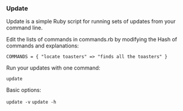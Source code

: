 ### Update

Update is a simple Ruby script for running sets of updates from your command line.

Edit the lists of commands in commands.rb by modifying the Hash of commands and explanations:

  `COMMANDS = { "locate toasters" => "finds all the toasters" }`
  
Run your updates with one command:

  `update`
  
Basic options:

  `update -v`
  `update -h`
